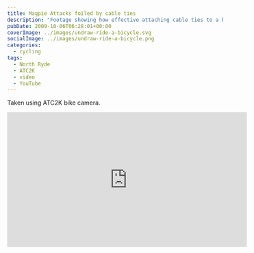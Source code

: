 ```yaml
---
title: Magpie Attacks foiled by cable ties
description: "Footage showing how effective attaching cable ties to a helmet can be in preventing magpies from hitting the helmet. They still swoop but don't peck."
pubDate: 2009-10-06T06:28:01+00:00
coverImage: ../images/undraw-ride-a-bicycle.svg
socialImage: ../images/undraw-ride-a-bicycle.png
categories:
  - cycling
tags:
  - North Ryde
  - ATC2K
  - video
  - YouTube
---
```


Taken using ATC2K bike camera.

<iframe width="560" height="315" src="https://www.youtube-nocookie.com/embed/2KHmcI1TuDs" title="YouTube video player" frameborder="0" allow="accelerometer; autoplay; clipboard-write; encrypted-media; gyroscope; picture-in-picture" allowfullscreen></iframe>
